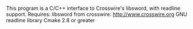 This program is a C/C++ interface to Crosswire's libsword, with readline support.
Requires:
  libsword from crosswire: http://www.crosswire.org
  GNU readline library
  Cmake 2.8 or greater
